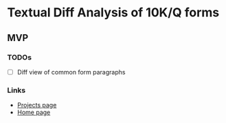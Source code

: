 # Textual Diff Analysis of 10K/Q forms 

## MVP

### TODOs
- [ ] Diff view of common form paragraphs

### Links
- [Projects page](PROJECTS.md)
- [Home page](README.md)